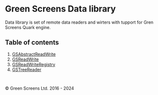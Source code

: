 # Green Screens Data library

Data library is set of remote data readers and wirters with tupport for Gren Screens Quark engine.

## Table of contents 

1. [GSAbstractReadWrite](./GSAbstractReadWrite.md)
2. [GSReadWrite](./GSReadWrite.md)
3. [GSReadWriteRegistry](./GSReadWriteRegistry.md)
4. [GSTreeReader](./GSTreeReader.md)
<br>

&copy; Green Screens Ltd. 2016 - 2024
